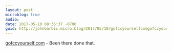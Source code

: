 ```yaml
---
layout: post
microblog: true
audio: 
date: 2017-05-10 08:36:37 -0700
guid: http://johnbarbic.micro.blog/2017/05/10/gofccyourselfcomgofccyourselfcom-been-there.html
---
```

[ gofccyourself.com](gofccyourself.com) - Been there done that.
